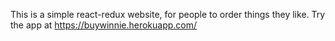 This is a simple react-redux website, for people to order things they like.
Try the app at https://buywinnie.herokuapp.com/
